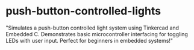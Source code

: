 # push-button-controlled-lights
"Simulates a push-button controlled light system using Tinkercad and Embedded C. Demonstrates basic microcontroller interfacing for toggling LEDs with user input. Perfect for beginners in embedded systems!"
